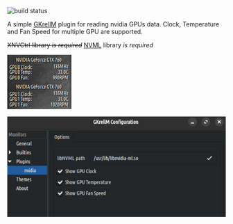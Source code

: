 ![build status](https://github.com/carcass82/gkrellm-nvidia/actions/workflows/build-action.yml/badge.svg)

A simple [GKrellM](http://gkrellm.srcbox.net/) plugin for reading nvidia GPUs data.
Clock, Temperature and Fan Speed for multiple GPU are supported.

~~XNVCtrl library *is required*~~
[NVML](https://developer.nvidia.com/nvidia-management-library-nvml) library *is required*

![sample multigpu](doc/screen-dualgpu.jpg)

![sample options](doc/screen-options.jpg)
